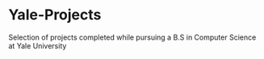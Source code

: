 # Yale-Projects

Selection of projects completed while pursuing a B.S in Computer Science at Yale University
